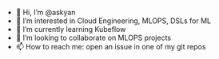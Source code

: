 - 👋 Hi, I’m @askyan
- 👀 I’m interested in Cloud Engineering, MLOPS, DSLs for ML
- 🌱 I’m currently learning Kubeflow
- 💞️ I’m looking to collaborate on MLOPS projects
- 📫 How to reach me: open an issue in one of my git repos

<!---
askyan/askyan is a ✨ special ✨ repository because its `README.md` (this file) appears on your GitHub profile.
You can click the Preview link to take a look at your changes.
--->
